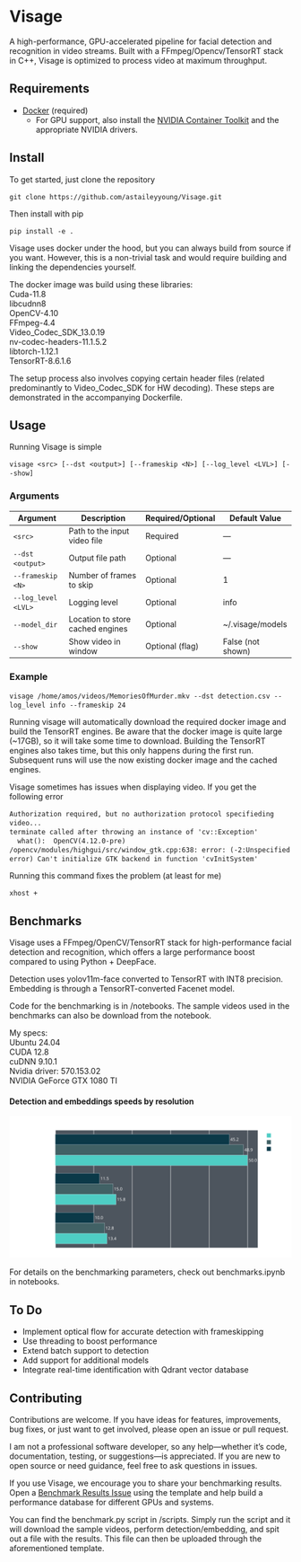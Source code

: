 # Visage
A high-performance, GPU-accelerated pipeline for facial detection and recognition in video streams. Built with a FFmpeg/Opencv/TensorRT stack in C++, Visage is optimized to process video at maximum throughput.


## Requirements
- [Docker](https://docs.docker.com/get-docker/) (required)
    - For GPU support, also install the [NVIDIA Container Toolkit](https://docs.nvidia.com/datacenter/cloud-native/container-toolkit/latest/install-guide.html) and the appropriate NVIDIA drivers.


## Install
To get started, just clone the repository
```
git clone https://github.com/astaileyyoung/Visage.git
```
Then install with pip
```
pip install -e .
```
Visage uses docker under the hood, but you can always build from source if you want. However, this is a non-trivial task and would require building and linking the dependencies yourself.

The docker image was build using these libraries:  
Cuda-11.8  
libcudnn8  
OpenCV-4.10     
FFmpeg-4.4  
Video_Codec_SDK_13.0.19  
nv-codec-headers-11.1.5.2  
libtorch-1.12.1  
TensorRT-8.6.1.6  

The setup process also involves copying certain header files (related predominantly to Video_Codec_SDK for HW decoding).
These steps are demonstrated in the accompanying Dockerfile.

## Usage
Running Visage is simple
```
visage <src> [--dst <output>] [--frameskip <N>] [--log_level <LVL>] [--show]
```

### Arguments

| Argument            | Description                                 | Required/Optional | Default Value         |
|---------------------|---------------------------------------------|-------------------|-----------------------|
| `<src>`             | Path to the input video file                | Required          | —                     |
| `--dst <output>`    | Output file path                            | Optional          | —                     |
| `--frameskip <N>`   | Number of frames to skip                    | Optional          | 1                     |
| `--log_level <LVL>` | Logging level                               | Optional          | info                  |
| `--model_dir`       | Location to store cached engines            | Optional          | ~/.visage/models      |
| `--show`            | Show video in window                        | Optional (flag)   | False (not shown)     |

### Example
```
visage /home/amos/videos/MemoriesOfMurder.mkv --dst detection.csv --log_level info --frameskip 24
```

Running visage will automatically download the required docker image and build the TensorRT engines. Be aware that the docker image is quite large (~17GB), so it will take some time to download. Building the TensorRT engines also takes time, but this only happens during the first run. Subsequent runs will use the now existing docker image and the cached engines. 

Visage sometimes has issues when displaying video. If you get the following error
```
Authorization required, but no authorization protocol specifieding video...                  
terminate called after throwing an instance of 'cv::Exception'
  what():  OpenCV(4.12.0-pre) /opencv/modules/highgui/src/window_gtk.cpp:638: error: (-2:Unspecified error) Can't initialize GTK backend in function 'cvInitSystem'
```
Running this command fixes the problem (at least for me)
```
xhost +
```


## Benchmarks
Visage uses a FFmpeg/OpenCV/TensorRT stack for high-performance facial detection and recognition, which offers a large performance boost compared to using Python + DeepFace. 

Detection uses yolov11m-face converted to TensorRT with INT8 precision. Embedding is through a TensorRT-converted Facenet model. 

Code for the benchmarking is in /notebooks. The sample videos used in the benchmarks can also be download from the notebook.

My specs:  
Ubuntu 24.04  
CUDA 12.8  
cuDNN 9.10.1  
Nvidia driver: 570.153.02  
NVIDIA GeForce GTX 1080 TI

#### Detection and embeddings speeds by resolution 

![alt text](docs/images/benchmarks.svg)

For details on the benchmarking parameters, check out benchmarks.ipynb in notebooks.


## To Do
- Implement optical flow for accurate detection with frameskipping  
- Use threading to boost performance
- Extend batch support to detection
- Add support for additional models
- Integrate real-time identification with Qdrant vector database


## Contributing
Contributions are welcome. If you have ideas for features, improvements, bug fixes, or just want to get involved, please open an issue or pull request.

I am not a professional software developer, so any help—whether it’s code, documentation, testing, or suggestions—is appreciated. If you are new to open source or need guidance, feel free to ask questions in issues.

If you use Visage, we encourage you to share your benchmarking results.
Open a [Benchmark Results Issue](https://github.com/astaileyyoung/Visage/issues/new?template=benchmark-results.yml) using the template and help build a performance database for different GPUs and systems.

You can find the benchmark.py script in /scripts. Simply run the script and it will download the sample videos, perform detection/embedding, and spit out a file with the results. This file can then be uploaded through the aforementioned template.



